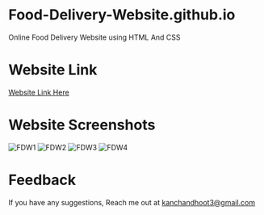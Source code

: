 # Food-Delivery-Website.github.io
Online Food Delivery Website using HTML And CSS
# Website Link
[Website Link Here](https://kanchandhoot22.github.io/Food-Delivery-Website.github.io/)
# Website Screenshots
![FDW1](https://user-images.githubusercontent.com/88830850/148786553-10054104-6097-43a6-a745-09d677bc952c.PNG)
![FDW2](https://user-images.githubusercontent.com/88830850/148786867-88c12927-6065-439d-994e-a533c860f2ac.PNG)
![FDW3](https://user-images.githubusercontent.com/88830850/148786894-f6d8c326-9f74-48fb-a741-dce2a45c9e4e.PNG)
![FDW4](https://user-images.githubusercontent.com/88830850/148786965-3eb271bf-028c-4517-a4ad-8c003229e26b.PNG)
# Feedback
If you have any suggestions, Reach me out at
[kanchandhoot3@gmail.com](kanchandhoot3@gmail.com)
